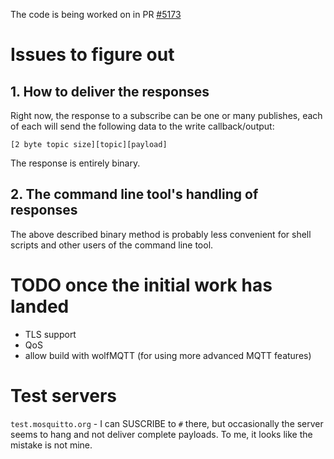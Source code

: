 The code is being worked on in PR [#5173](https://github.com/curl/curl/pull/5173)

# Issues to figure out

## 1. How to deliver the responses

 Right now, the response to a subscribe can be one or many publishes, each of each will send the following data to the write callback/output:

    [2 byte topic size][topic][payload]

The response is entirely binary.

## 2. The command line tool's handling of responses

The above described binary method is probably less convenient for shell scripts and other users of the command line tool.

# TODO once the initial work has landed

- TLS support
- QoS
- allow build with wolfMQTT (for using more advanced MQTT features)

# Test servers

`test.mosquitto.org` - I can SUSCRIBE to `#` there, but occasionally the server seems to hang and not deliver complete payloads. To me, it looks like the mistake is not mine.